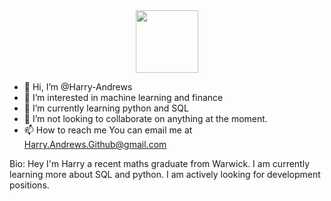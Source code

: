 <div id="header" align="center">
  <img src="https://acegif.com/gifs-welcome/" width="100"/>
</div>

- 👋 Hi, I’m @Harry-Andrews
- 👀 I’m interested in machine learning and finance
- 🌱 I’m currently learning python and SQL
- 💞️ I’m not looking to collaborate on anything at the moment.
- 📫 How to reach me You can email me at Harry.Andrews.Github@gmail.com


Bio: Hey I'm Harry a recent maths graduate from Warwick. I am currently learning more about SQL and python.
I am actively looking for development positions.

<!---
Harry-Andrews/Harry-Andrews is a ✨ special ✨ repository because its `README.md` (this file) appears on your GitHub profile.
You can click the Preview link to take a look at your changes.
--->

